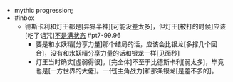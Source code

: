 - mythic progression; 
- #inbox
    - 德斯卡利和灯王都是[异界半神][可能没差太多]，但灯王[被打的时候]应该[吃了诅咒][不是满状态](https://tieba.baidu.com/p/7525595241) #pt7-99.96
        - 要是和水妖精[分享力量]那个结局的话，应该会比银龙[多撑几个回合]，没有和水妖精分享力量的话和银龙一样[见面秒]
        - 灯王当时确实[虚弱得很]。[完全体]不至于比德斯卡利[弱太多]，毕竟也是[一方世界的大佬]。一代[主角战力]和那条银龙[是差不多的]。
